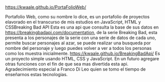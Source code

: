https://kwaale.github.io/PortaFolioWeb/

Portafolio Web, como su nombre lo dice, es un portafolio de proyectos elavorado en el transcurso de mis estudios en JavaScript, HTML y CSSBreaking Bad API Esta es una api que consulta la base de sus datos en https://breakingbadapi.com/documentation, de la serie Breaking Bad, esta presenta a los personajes de la serie con una serie de datos de cada uno, permite buscar personajes al azar, se puede realizar una busqueda por nombre del personaje y luego puedes volver a ver a todos los personas como los muestra inicialmente. https://kwaale.github.io/BreakingBadApi/ Es un proyecto simple usando HTML, CSS y JavaScript. En un futuro agregare otras funciones con el fin de que sea mas divertida esta api. Agradecimiento especial a Franco Di Leo quien se tomo el tiempo de enseñarnos estas tecnologias.